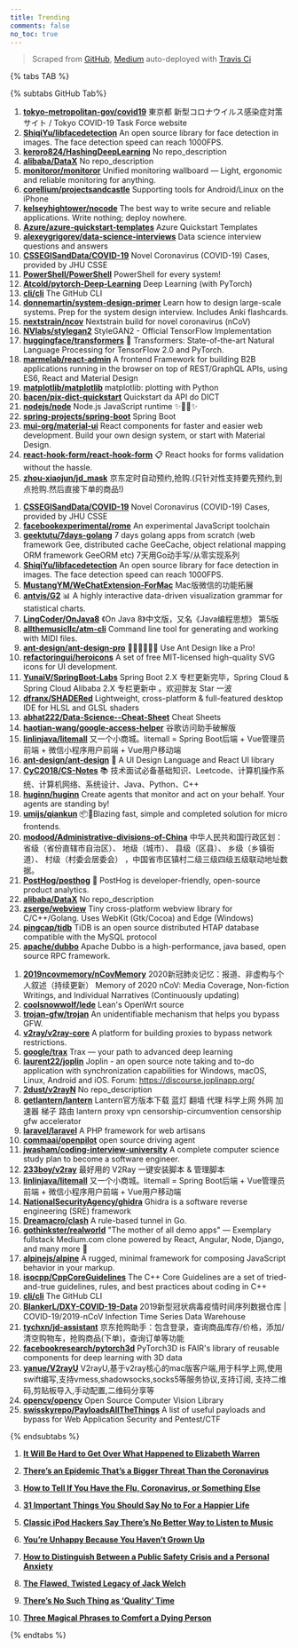 ```yaml
---
title: Trending
comments: false
no_toc: true
---
```


> Scraped from [GitHub](https://github.com/trending), [Medium](https://medium.com/topic/popular)
auto-deployed with [Travis Ci](https://travis-ci.org/)

{% tabs TAB %}
<!-- tab GitHub -->
{% subtabs GitHub Tab%}
<!-- tab Daily -->
1. [**tokyo-metropolitan-gov/covid19**](https://github.com/tokyo-metropolitan-gov/covid19)
東京都 新型コロナウイルス感染症対策サイト / Tokyo COVID-19 Task Force website
2. [**ShiqiYu/libfacedetection**](https://github.com/ShiqiYu/libfacedetection)
An open source library for face detection in images. The face detection speed can reach 1000FPS.
3. [**keroro824/HashingDeepLearning**](https://github.com/keroro824/HashingDeepLearning)
No repo_description
4. [**alibaba/DataX**](https://github.com/alibaba/DataX)
No repo_description
5. [**monitoror/monitoror**](https://github.com/monitoror/monitoror)
Unified monitoring wallboard — Light, ergonomic and reliable monitoring for anything.
6. [**corellium/projectsandcastle**](https://github.com/corellium/projectsandcastle)
Supporting tools for Android/Linux on the iPhone
7. [**kelseyhightower/nocode**](https://github.com/kelseyhightower/nocode)
The best way to write secure and reliable applications. Write nothing; deploy nowhere.
8. [**Azure/azure-quickstart-templates**](https://github.com/Azure/azure-quickstart-templates)
Azure Quickstart Templates
9. [**alexeygrigorev/data-science-interviews**](https://github.com/alexeygrigorev/data-science-interviews)
Data science interview questions and answers
10. [**CSSEGISandData/COVID-19**](https://github.com/CSSEGISandData/COVID-19)
Novel Coronavirus (COVID-19) Cases, provided by JHU CSSE
11. [**PowerShell/PowerShell**](https://github.com/PowerShell/PowerShell)
PowerShell for every system!
12. [**Atcold/pytorch-Deep-Learning**](https://github.com/Atcold/pytorch-Deep-Learning)
Deep Learning (with PyTorch)
13. [**cli/cli**](https://github.com/cli/cli)
The GitHub CLI
14. [**donnemartin/system-design-primer**](https://github.com/donnemartin/system-design-primer)
Learn how to design large-scale systems. Prep for the system design interview. Includes Anki flashcards.
15. [**nextstrain/ncov**](https://github.com/nextstrain/ncov)
Nextstrain build for novel coronavirus (nCoV)
16. [**NVlabs/stylegan2**](https://github.com/NVlabs/stylegan2)
StyleGAN2 - Official TensorFlow Implementation
17. [**huggingface/transformers**](https://github.com/huggingface/transformers)
🤗 Transformers: State-of-the-art Natural Language Processing for TensorFlow 2.0 and PyTorch.
18. [**marmelab/react-admin**](https://github.com/marmelab/react-admin)
A frontend Framework for building B2B applications running in the browser on top of REST/GraphQL APIs, using ES6, React and Material Design
19. [**matplotlib/matplotlib**](https://github.com/matplotlib/matplotlib)
matplotlib: plotting with Python
20. [**bacen/pix-dict-quickstart**](https://github.com/bacen/pix-dict-quickstart)
Quickstart da API do DICT
21. [**nodejs/node**](https://github.com/nodejs/node)
Node.js JavaScript runtime ✨🐢🚀✨
22. [**spring-projects/spring-boot**](https://github.com/spring-projects/spring-boot)
Spring Boot
23. [**mui-org/material-ui**](https://github.com/mui-org/material-ui)
React components for faster and easier web development. Build your own design system, or start with Material Design.
24. [**react-hook-form/react-hook-form**](https://github.com/react-hook-form/react-hook-form)
📋 React hooks for forms validation without the hassle.
25. [**zhou-xiaojun/jd_mask**](https://github.com/zhou-xiaojun/jd_mask)
京东定时自动预约,抢购.(只针对性支持要先预约,到点抢购.然后直接下单的商品!)
<!-- endtab -->
<!-- tab Weekly -->
1. [**CSSEGISandData/COVID-19**](https://github.com/CSSEGISandData/COVID-19)
Novel Coronavirus (COVID-19) Cases, provided by JHU CSSE
2. [**facebookexperimental/rome**](https://github.com/facebookexperimental/rome)
An experimental JavaScript toolchain
3. [**geektutu/7days-golang**](https://github.com/geektutu/7days-golang)
7 days golang apps from scratch (web framework Gee, distributed cache GeeCache, object relational mapping ORM framework GeeORM etc) 7天用Go动手写/从零实现系列
4. [**ShiqiYu/libfacedetection**](https://github.com/ShiqiYu/libfacedetection)
An open source library for face detection in images. The face detection speed can reach 1000FPS.
5. [**MustangYM/WeChatExtension-ForMac**](https://github.com/MustangYM/WeChatExtension-ForMac)
Mac版微信的功能拓展
6. [**antvis/G2**](https://github.com/antvis/G2)
📊 A highly interactive data-driven visualization grammar for statistical charts.
7. [**LingCoder/OnJava8**](https://github.com/LingCoder/OnJava8)
《On Java 8》中文版，又名《Java编程思想》 第5版
8. [**allthemusicllc/atm-cli**](https://github.com/allthemusicllc/atm-cli)
Command line tool for generating and working with MIDI files.
9. [**ant-design/ant-design-pro**](https://github.com/ant-design/ant-design-pro)
👨🏻‍💻👩🏻‍💻 Use Ant Design like a Pro!
10. [**refactoringui/heroicons**](https://github.com/refactoringui/heroicons)
A set of free MIT-licensed high-quality SVG icons for UI development.
11. [**YunaiV/SpringBoot-Labs**](https://github.com/YunaiV/SpringBoot-Labs)
Spring Boot 2.X 专栏更新完毕，Spring Cloud & Spring Cloud Alibaba 2.X 专栏更新中 。欢迎胖友 Star 一波
12. [**dfranx/SHADERed**](https://github.com/dfranx/SHADERed)
Lightweight, cross-platform & full-featured desktop IDE for HLSL and GLSL shaders
13. [**abhat222/Data-Science--Cheat-Sheet**](https://github.com/abhat222/Data-Science--Cheat-Sheet)
Cheat Sheets
14. [**haotian-wang/google-access-helper**](https://github.com/haotian-wang/google-access-helper)
谷歌访问助手破解版
15. [**linlinjava/litemall**](https://github.com/linlinjava/litemall)
又一个小商城。litemall = Spring Boot后端 + Vue管理员前端 + 微信小程序用户前端 + Vue用户移动端
16. [**ant-design/ant-design**](https://github.com/ant-design/ant-design)
🌈 A UI Design Language and React UI library
17. [**CyC2018/CS-Notes**](https://github.com/CyC2018/CS-Notes)
📚 技术面试必备基础知识、Leetcode、计算机操作系统、计算机网络、系统设计、Java、Python、C++
18. [**huginn/huginn**](https://github.com/huginn/huginn)
Create agents that monitor and act on your behalf. Your agents are standing by!
19. [**umijs/qiankun**](https://github.com/umijs/qiankun)
📦🚀Blazing fast, simple and completed solution for micro frontends.
20. [**modood/Administrative-divisions-of-China**](https://github.com/modood/Administrative-divisions-of-China)
中华人民共和国行政区划：省级（省份直辖市自治区）、 地级（城市）、 县级（区县）、 乡级（乡镇街道）、 村级（村委会居委会） ，中国省市区镇村二级三级四级五级联动地址数据。
21. [**PostHog/posthog**](https://github.com/PostHog/posthog)
🦔 PostHog is developer-friendly, open-source product analytics.
22. [**alibaba/DataX**](https://github.com/alibaba/DataX)
No repo_description
23. [**zserge/webview**](https://github.com/zserge/webview)
Tiny cross-platform webview library for C/C++/Golang. Uses WebKit (Gtk/Cocoa) and Edge (Windows)
24. [**pingcap/tidb**](https://github.com/pingcap/tidb)
TiDB is an open source distributed HTAP database compatible with the MySQL protocol
25. [**apache/dubbo**](https://github.com/apache/dubbo)
Apache Dubbo is a high-performance, java based, open source RPC framework.
<!-- endtab -->
<!-- tab Monthly -->
1. [**2019ncovmemory/nCovMemory**](https://github.com/2019ncovmemory/nCovMemory)
2020新冠肺炎记忆：报道、非虚构与个人叙述（持续更新） Memory of 2020 nCoV: Media Coverage, Non-fiction Writings, and Individual Narratives (Continuously updating)
2. [**coolsnowwolf/lede**](https://github.com/coolsnowwolf/lede)
Lean's OpenWrt source
3. [**trojan-gfw/trojan**](https://github.com/trojan-gfw/trojan)
An unidentifiable mechanism that helps you bypass GFW.
4. [**v2ray/v2ray-core**](https://github.com/v2ray/v2ray-core)
A platform for building proxies to bypass network restrictions.
5. [**google/trax**](https://github.com/google/trax)
Trax — your path to advanced deep learning
6. [**laurent22/joplin**](https://github.com/laurent22/joplin)
Joplin - an open source note taking and to-do application with synchronization capabilities for Windows, macOS, Linux, Android and iOS. Forum: https://discourse.joplinapp.org/
7. [**2dust/v2rayN**](https://github.com/2dust/v2rayN)
No repo_description
8. [**getlantern/lantern**](https://github.com/getlantern/lantern)
Lantern官方版本下载 蓝灯 翻墙 代理 科学上网 外网 加速器 梯子 路由 lantern proxy vpn censorship-circumvention censorship gfw accelerator
9. [**laravel/laravel**](https://github.com/laravel/laravel)
A PHP framework for web artisans
10. [**commaai/openpilot**](https://github.com/commaai/openpilot)
open source driving agent
11. [**jwasham/coding-interview-university**](https://github.com/jwasham/coding-interview-university)
A complete computer science study plan to become a software engineer.
12. [**233boy/v2ray**](https://github.com/233boy/v2ray)
最好用的 V2Ray 一键安装脚本 & 管理脚本
13. [**linlinjava/litemall**](https://github.com/linlinjava/litemall)
又一个小商城。litemall = Spring Boot后端 + Vue管理员前端 + 微信小程序用户前端 + Vue用户移动端
14. [**NationalSecurityAgency/ghidra**](https://github.com/NationalSecurityAgency/ghidra)
Ghidra is a software reverse engineering (SRE) framework
15. [**Dreamacro/clash**](https://github.com/Dreamacro/clash)
A rule-based tunnel in Go.
16. [**gothinkster/realworld**](https://github.com/gothinkster/realworld)
"The mother of all demo apps" — Exemplary fullstack Medium.com clone powered by React, Angular, Node, Django, and many more 🏅
17. [**alpinejs/alpine**](https://github.com/alpinejs/alpine)
A rugged, minimal framework for composing JavaScript behavior in your markup.
18. [**isocpp/CppCoreGuidelines**](https://github.com/isocpp/CppCoreGuidelines)
The C++ Core Guidelines are a set of tried-and-true guidelines, rules, and best practices about coding in C++
19. [**cli/cli**](https://github.com/cli/cli)
The GitHub CLI
20. [**BlankerL/DXY-COVID-19-Data**](https://github.com/BlankerL/DXY-COVID-19-Data)
2019新型冠状病毒疫情时间序列数据仓库 | COVID-19/2019-nCoV Infection Time Series Data Warehouse
21. [**tychxn/jd-assistant**](https://github.com/tychxn/jd-assistant)
京东抢购助手：包含登录，查询商品库存/价格，添加/清空购物车，抢购商品(下单)，查询订单等功能
22. [**facebookresearch/pytorch3d**](https://github.com/facebookresearch/pytorch3d)
PyTorch3D is FAIR's library of reusable components for deep learning with 3D data
23. [**yanue/V2rayU**](https://github.com/yanue/V2rayU)
V2rayU,基于v2ray核心的mac版客户端,用于科学上网,使用swift编写,支持vmess,shadowsocks,socks5等服务协议,支持订阅, 支持二维码,剪贴板导入,手动配置,二维码分享等
24. [**opencv/opencv**](https://github.com/opencv/opencv)
Open Source Computer Vision Library
25. [**swisskyrepo/PayloadsAllTheThings**](https://github.com/swisskyrepo/PayloadsAllTheThings)
A list of useful payloads and bypass for Web Application Security and Pentest/CTF
<!-- endtab -->
{% endsubtabs %}
<!-- endtab --><!-- tab Medium -->
1. [**It Will Be Hard to Get Over What Happened to Elizabeth Warren**](https://gen.medium.com/it-will-be-hard-to-get-over-what-happened-to-elizabeth-warren-4b2e11b71a4b?source=topic_page---------------------------20)

2. [**There’s an Epidemic That’s a Bigger Threat Than the Coronavirus**](https://heated.medium.com/theres-an-epidemic-that-s-a-bigger-threat-than-the-coronavirus-ce6e0697185b?source=topic_page---------0------------------1)

3. [**How to Tell If You Have the Flu, Coronavirus, or Something Else**](https://elemental.medium.com/how-to-tell-if-you-have-the-flu-coronavirus-or-something-else-30c1c82cc50f?source=topic_page---------1------------------1)

4. [**31 Important Things You Should Say No to For a Happier Life**](https://forge.medium.com/31-important-things-you-should-say-no-to-for-a-happier-life-a34a1e947579?source=topic_page---------2------------------1)

5. [**Classic iPod Hackers Say There’s No Better Way to Listen to Music**](https://onezero.medium.com/classic-ipod-hackers-say-theres-no-better-way-to-listen-to-music-da754fa9ad35?source=topic_page---------4------------------1)

6. [**You’re Unhappy Because You Haven’t Grown Up**](https://humanparts.medium.com/youre-unhappy-because-you-haven-t-grown-up-bd52168a518?source=topic_page---------5------------------1)

7. [**How to Distinguish Between a Public Safety Crisis and a Personal Anxiety**](https://forge.medium.com/how-to-distinguish-between-a-public-safety-crisis-and-a-personal-anxiety-a03e6bb79f59?source=topic_page---------6------------------1)

8. [**The Flawed, Twisted Legacy of Jack Welch**](https://marker.medium.com/the-flawed-twisted-legacy-of-jack-welch-105b36ff1521?source=topic_page---------7------------------1)

9. [**There’s No Such Thing as ‘Quality’ Time**](https://forge.medium.com/theres-no-such-thing-as-quality-time-58db618c099d?source=topic_page---------8------------------1)

10. [**Three Magical Phrases to Comfort a Dying Person**](https://humanparts.medium.com/three-magic-phrases-to-say-to-a-dying-person-2091872bd487?source=topic_page---------9------------------1)

<!-- endtab -->
{% endtabs %}
